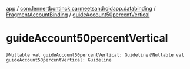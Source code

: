 [app](../../index.md) / [com.lennertbontinck.carmeetsandroidapp.databinding](../index.md) / [FragmentAccountBinding](index.md) / [guideAccount50percentVertical](./guide-account50percent-vertical.md)

# guideAccount50percentVertical

`@Nullable val guideAccount50percentVertical: Guideline`
`@Nullable val guideAccount50percentVertical: Guideline`